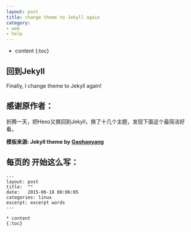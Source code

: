 ```yaml
---
layout: post
title: change theme to Jekyll again
category: 
- web
- help
---
```


* content
{:toc}

## 回到Jekyll

Finally, I change theme to Jekyll again!

## 感谢原作者：

折腾一天，把Hexo又换回到Jekyll，换了十几个主题，发现下面这个最简洁好看。    

**模板来源:  Jekyll theme by [Gaohaoyang](https://github.com/Gaohaoyang/gaohaoyang.github.io)**

## 每页的 开始这么写：  


    ---
    layout: post
    title:  ""
    date:   2015-06-18 00:06:05
    categories: linux
    excerpt: excerpt words
    ---

    * content
    {:toc}

